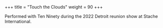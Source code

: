 +++
title = "Touch the Clouds"
weight = 90
+++

Performed with Ten Ninety during the 2022 Detroit reunion show at Stache International.
